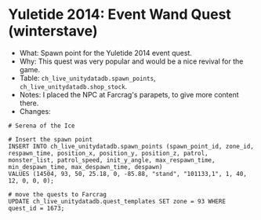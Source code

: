 # Yuletide 2014: Event Wand Quest (winterstave)

* What: Spawn point for the Yuletide 2014 event quest.
* Why: This quest was very popular and would be a nice revival for the game.
* Table: `ch_live_unitydatadb.spawn_points`, `ch_live_unitydatadb.shop_stock`.
* Notes: I placed the NPC at Farcrag's parapets, to give more content there.
* Changes:
```
# Serena of the Ice

# Insert the spawn point
INSERT INTO ch_live_unitydatadb.spawn_points (spawn_point_id, zone_id, respawn_time, position_x, position_y, position_z, patrol, monster_list, patrol_speed, init_y_angle, max_respawn_time, min_despawn_time, max_despawn_time, despawn)
VALUES (14504, 93, 50, 25.18, 0, -85.88, "stand", "101133,1", 1, 40, 12, 0, 0, 0);

# move the quests to Farcrag
UPDATE ch_live_unitydatadb.quest_templates SET zone = 93 WHERE quest_id = 1673;
```
